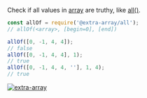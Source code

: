 Check if all values in [array] are truthy, like [all()].

```javascript
const allOf = require('@extra-array/all');
// allOf(<array>, [begin=0], [end])

allOf([0, -1, 4, 4]);
// false
allOf([0, -1, 4, 4], 1);
// true
allOf([0, -1, 4, 4, ''], 1, 4);
// true
```


[![extra-array](https://i.imgur.com/nwyrmkW.jpg)](https://www.npmjs.com/package/extra-array)

[array]: https://developer.mozilla.org/en-US/docs/Web/JavaScript/Guide/Indexed_collections
[all()]: https://docs.python.org/3/library/functions.html#all

